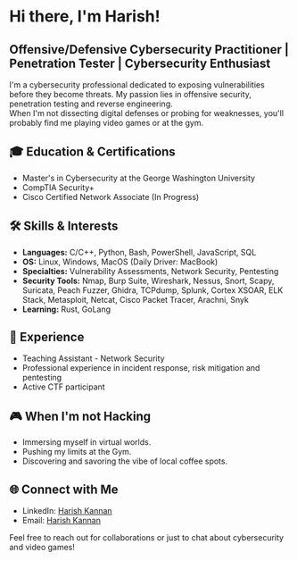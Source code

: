 # Hi there, I'm Harish!
## Offensive/Defensive Cybersecurity Practitioner | Penetration Tester | Cybersecurity Enthusiast
I'm a cybersecurity professional dedicated to exposing vulnerabilities before they become threats. My passion lies in offensive security, penetration testing and reverse engineering.  
When I'm not dissecting digital defenses or probing for weaknesses, you'll probably find me playing video games or at the gym.

## 🎓 Education & Certifications
- Master's in Cybersecurity at the George Washington University
- CompTIA Security+
- Cisco Certified Network Associate (In Progress)

## 🛠️ Skills & Interests
- **Languages:** C/C++, Python, Bash, PowerShell, JavaScript, SQL
- **OS:** Linux, Windows, MacOS (Daily Driver: MacBook)
- **Specialties:** Vulnerability Assessments, Network Security, Pentesting 
- **Security Tools:** Nmap, Burp Suite, Wireshark, Nessus, Snort, Scapy, Suricata, Peach Fuzzer, Ghidra, TCPdump, Splunk, Cortex XSOAR, ELK Stack, Metasploit, Netcat, Cisco Packet Tracer, Arachni, Snyk
- **Learning:** Rust, GoLang

## 💼 Experience
- Teaching Assistant - Network Security 
- Professional experience in incident response, risk mitigation and pentesting
- Active CTF participant

## 🎮 When I'm not Hacking
- Immersing myself in virtual worlds.
- Pushing my limits at the Gym.
- Discovering and savoring the vibe of local coffee spots.

## 🌐 Connect with Me
- LinkedIn: [Harish Kannan](https://www.linkedin.com/in/harishkannan)
- Email: [Harish Kannan](mailto:harish.kannan@gwu.edu)

Feel free to reach out for collaborations or just to chat about cybersecurity and video games!
